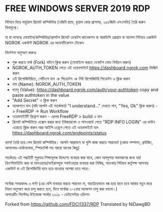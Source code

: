 # FREE WINDOWS SERVER 2019 RDP

গিটহাব দিয়ে ভার্চুয়াল রিমোট কম্পিউটার (৭জিবি র‍্যাম, ডুয়াল কোর প্রসেসর, ২৫৫জিবি এসএসডি) তৈরি করুন বিনামূল্যে।

যা যা লাগবেঃ
মোবাইল/কম্পিউটার/ল্যাপটপ
রিমোট ডেস্কটপ কানেকশন বা আরডিপি প্রোগ্রাম বা অ্যাপস
গিটহাব একাউন্ট
NGROK একাউন্ট
NGROK এর অথেনটিকেশন টোকেন

নির্দেশনা অনুসরণ করুনঃ
+ শুরু করতে ফর্ক (Fork) বাটনে ক্লিক করুন (মোবাইলে করতে ডেস্কটপ মোড নির্বাচন করুন)
+ NGROK_AUTH_TOKEN পেতে এই ওয়েবসাইটে https://dashboard.ngrok.com ভিজিট করুন
+ এই রিপোজিটরিতে, সেটিংসে যান -> সিক্রেটস -> নিউ রিপোজিটরি সিক্রেটস এ ক্লিক করুন
+ নাম (Name): NGROK_AUTH_TOKEN
+ ভ্যালু (Value): https://dashboard.ngrok.com/auth/your-authtoken copy and paste authtoken in the value
+ "Add Secret" এ ক্লিক করুন
+ অ্যাকশনে যান (যদি আপনি এই সতর্কবার্তা "I understand..." দেখতে পান, "Yes, Ok" ক্লিক করুন) -> FreeRDP -> Run Workflow
+ ওয়েবসাইটটি রিফ্রেশ করুন - এরপর FreeRDP > build এ যান
+ রিমোট কম্পিউটারে এক্সেস করার জন্য ইউজারনেম ও পাসওয়ার্ড পেতে "RDP INFO LOGIN" এর ডাউন এরোতে ক্লিক করুন আর আইপি এড্রেস পেতে এই ওয়েবসাইটে যান https://dashboard.ngrok.com/endpoints/status

ব্যাস! তৈরি হয়ে গেল রিমোট কম্পিউটার। আপনি আরামসে যা খুশি কাজ করতে পারবেন! (কোড সম্পাদন, ব্রাউজিং, আপলোড-ডাউনলোড, স্পিডটেস্ট সহ আরো অনেক কিছু)

সতর্কতাঃ এই পদ্ধতিটি শুধুমাত্র শিক্ষামূলক উদ্দেশ্যে ব্যবহার করা যাবে, কোন অসদুপায় অবলম্বনের জন্য নয়! ক্রিপ্টোমাইনিং করা বা মালওয়্যার/ভাইরাসযুক্ত সফটওয়্যার ব্যবহার করা নিষিদ্ধ, অন্যথায় গিটহাব কর্তৃপক্ষ আপনার একাউন্ট বা এই রিপোজিটরি ব্যান হয়ে যাওয়ার আশঙ্কা হতে পারে।

<br>সর্বোচ্চ সময়কালঃ ৬ ঘণ্টা (এর বেশি ব্যবহার করতে পারবেন না, স্বয়ংক্রিয়ভাবে বন্ধ হয়ে যাবে তবে আবার নতুন করে নিয়ম অনুসরণ করে চালু করতে হবে, দিনে সর্বোচ্চ ১-২বার অ্যাকশন চালু করা ভালো।) </br>
অপারেটিং সিস্টেমঃ উইন্ডোজ সার্ভার ২০১৯ - ডেটাসেন্টার এডিশন

Forked from https://github.com/FDCI1337/RDP
Translated by NiDawgBD
